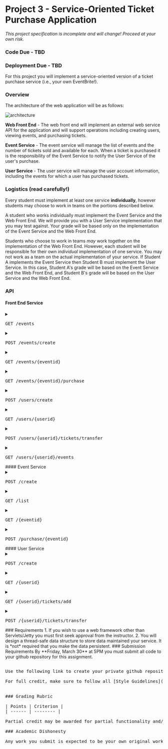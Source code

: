 Project 3 - Service-Oriented Ticket Purchase Application
========================================================
*This project specification is incomplete and will change! Proceed at your own risk.*


### Code Due - TBD
### Deployment Due - TBD

For this project you will implement a service-oriented version of a ticket purchase service (i.e., your own EventBrite!). 

### Overview

The architecture of the web application will be as follows:

![architecture](https://docs.google.com/drawings/d/e/2PACX-1vTjBg_ZETz31hzGUrNL6Fh6GoSEUA9iWLSwyLnPdY0Ixg0YuHhVliwo4fJvfUhFp8mXIxz1dOHMZHw1/pub?w=960&h=720)

**Web Front End** - The web front end will implement an external web service API for the application and will support operations including creating users, viewing events, and purchasing tickets. 

**Event Service** - The event service will manage the list of events and the number of tickets sold and available for each. When a ticket is purchased it is the responsibility of the Event Service to notify the User Service of the user's purchase.

**User Service** - The user service will manage the user account information, including the events for which a user has purchased tickets. 

### Logistics (read carefully!)

Every student must implement at least one service **individually**, however students may choose to work in teams on the portions described below.

A student who works individually must implement the Event Service and the Web Front End. We will provide you with a User Service implementation that you may test against. Your grade will be based only on the implementation of the Event Service and the Web Front End.

Students who choose to work in teams *may* work together on the implementation of the Web Front End. However, each student will be responsible for their own *individual* implementation of one service. You may not work as a team on the actual implementation of your service. If Student A implements the Event Service then Student B must implement the User Service. In this case, Student A's grade will be based on the Event Service and the Web Front End, and Student B's grade will be based on the User Service and the Web Front End.

### API

#### Front End Service

<details>
<summary><pre>GET /events</pre></summary>


Responses:

<table>
	<tr><td>Code</td><td>Description</td></tr>
	<tr><td>200</td><td>Event Details<br/>
	<pre>
[
	{
	 	"eventid": 0, 
	 	"eventname": "string", 
	 	"avail": 0, 
	 	"purchased": 0
	} 
]
	</pre></td></tr>
	<tr><td>400</td><td>No events found</td></tr>

</table>

</details>

<details>
<summary><pre>POST /events/create</pre></summary>
Body:

<pre><pre><pre>json
{
  "userid": 0,
  "eventname": "string",
  "numtickets": 0
}
<pre><pre><pre>

Responses:

| Code | Description |
| ----| -----|
| 200 | Event created |
| 400 | Event unsuccessfully created |
</details>

<details>
	<summary><pre>GET /events/{eventid}</pre></summary>

Responses:

<table>
	<tr><td>Code</td><td>Description</td></tr>
	<tr><td>200</td><td>Event Details<br/>
	<pre>
	{
	 	"eventid": 0, 
	 	"eventname": "string", 
	 	"avail": 0, 
	 	"purchased": 0
	}
	</pre></td></tr>
	<tr><td>400</td><td>Event not found</td></tr>

</table>

</details>

<details>
	<summary><pre>GET /events/{eventid}/purchase</pre></summary>

Responses:

<table>
	<tr><td>Code</td><td>Description</td></tr>
	<tr><td>200</td><td>Tickets purchased</td></tr>
	<tr><td>400</td><td>Tickets could not be purchased</td></tr>

</table>

</details>

<details>
	<summary><pre>POST /users/create</pre></summary>
Body:

<pre><pre><pre>json
{
  "userid": 0,
}
<pre><pre><pre>

Responses:

<table>
	<tr><td>Code</td><td>Description</td></tr>
	<tr><td>200</td><td>User created<br/>
	<pre>
	
	</pre></td></tr>
	<tr><td>400</td><td>User could not be created</td></tr>

</table>

</details>

<details>
	<summary><pre>GET /users/{userid}</pre></summary>

Responses:

<table>
	<tr><td>Code</td><td>Description</td></tr>
	<tr><td>200</td><td>User Details<br/>
	<pre>
{
  "userid": 0,
  "username": "string",
  "tickets": [
    {
      "eventid": 0
    }
  ]
}
	</pre></td></tr>
	<tr><td>400</td><td>User not found</td></tr>

</table>

</details>

<details>
	<summary><pre>POST /users/{userid}/tickets/transfer</pre></summary>

Body:

<pre><pre><pre>json
{
  "eventid": "string",
  "tickets": 0,
  "targetuser": 0
}
<pre><pre><pre>


Responses:

<table>
	<tr><td>Code</td><td>Description</td></tr>
	<tr><td>200</td><td>Event tickets transferred</td></tr>
	<tr><td>400</td><td>Tickets could not be transferred</td></tr>

</table>

</details>

<details>
	<summary><pre>GET /users/{userid}/events</pre></summary>

Body:

<pre><pre><pre>json
[
  {
    "eventid": 0,
    "eventname": "string",
    "avail": 0,
    "purchased": 0
  }
]
<pre><pre><pre>


Responses:

<table>
	<tr><td>Code</td><td>Description</td></tr>
	<tr><td>200</td><td>User's events</td></tr>
	<tr><td>400</td><td>User not found</td></tr>

</table>

</details>


#### Event Service

<details>
	<summary><pre>POST /create</pre></summary>

Body:

<pre><pre><pre>json
{
  "userid": 0,
  "eventname": "string",
  "numtickets": 0
}
<pre><pre><pre>


Responses:

<table>
	<tr><td>Code</td><td>Description</td></tr>
	<tr><td>200</td><td>Event created</td></tr>
	<tr><td>400</td><td>Event unsuccessfully created</td></tr>

</table>

</details>

<details>
	<summary><pre>GET /list</pre></summary>

Responses:

<table>
	<tr><td>Code</td><td>Description</td></tr>
	<tr><td>200</td><td>List of events <br/>
	<pre>
[
  {
    "eventid": 0,
    "name": "string",
    "avail": 0,
    "purchased": 0
  }
]	
	</pre>
	</td></tr>

</table>

</details>

<details>
	<summary><pre>GET /{eventid}</pre></summary>

Responses:

<table>
	<tr><td>Code</td><td>Description</td></tr>
	<tr><td>200</td><td>Event details<br/>
	<pre>
{
    "eventid": 0,
    "name": "string",
    "avail": 0,
    "purchased": 0
}
	</pre>
	</tr>
	<tr><td>400</td><td>Event not found</tr>

</table>

</details>

<details>
	<summary><pre>POST /purchase/{eventid}</pre></summary>

Body:

<pre><pre><pre>json
{
  "userid": 0,
  "eventid": "string",
  "tickets": 0
}
<pre><pre><pre>

Responses:

<table>
	<tr><td>Code</td><td>Description</td></tr>
	<tr><td>200</td><td>Event tickets purchased</tr>
	<tr><td>400</td><td>Tickets could not be purchased</tr>

</table>

</details>


#### User Service

<details>
	<summary><pre>POST /create</pre></summary>

Body:

<pre><pre><pre>json
{
  "userid": 0,
}
<pre><pre><pre>

Responses:

<table>
	<tr><td>Code</td><td>Description</td></tr>
	<tr><td>200</td><td>User created<br/>
	<pre>
{
  "userid": 0
}	
	</pre>
	</tr>
	<tr><td>400</td><td>User unsuccessfully created</tr>

</table>

</details>

<details>
	<summary><pre>GET /{userid}</pre></summary>

Responses:

<table>
	<tr><td>Code</td><td>Description</td></tr>
	<tr><td>200</td><td>User details<br/>
	<pre>
{
  "userid": 0,
  "username": "string",
  "tickets": [
    {
      "eventid": 0
    }
  ]
}
	</pre>
	</tr>
	<tr><td>400</td><td>User not found</tr>

</table>

</details>

<details>
	<summary><pre>GET /{userid}/tickets/add</pre></summary>

Body:

<pre><pre><pre>json
{
  "eventid": "string",
  "tickets": 0
}
<pre><pre><pre>


Responses:

<table>
	<tr><td>Code</td><td>Description</td></tr>
	<tr><td>200</td><td>Event tickets added</tr>
	<tr><td>400</td><td>Tickets could not be added</tr>

</table>

</details>

<details>
	<summary><pre>POST /{userid}/tickets/transfer</pre></summary>

Body:

<pre><pre><pre>json
{
  "eventid": "string",
  "tickets": 0,
  "targetuser": 0
}
<pre><pre><pre>


Responses:

<table>
	<tr><td>Code</td><td>Description</td></tr>
	<tr><td>200</td><td>Event tickets transfered</tr>
	<tr><td>400</td><td>Tickets could not be transfered</tr>

</table>

</details>

### Requirements

1. If you wish to use a web framework other than Servlets/Jetty you must first seek approval from the instructor.
2. You will design a thread-safe data structure to store data maintained your service. It is *not* required that you make the data persistent.


### Submission Requirements

By **Friday, March 30** at 5PM you must submit all code to your github repository for this assignment. <pre>

Use the following link to create your private github repository for this assignment: [Project 3]()

For full credit, make sure to follow all [Style Guidelines](https://github.com/CS682-S18/notes/blob/master/style.md). Points will be deducted for each violation.


### Grading Rubric

| Points | Criterion |
| ------ | -------- |  

Partial credit may be awarded for partial functionality and/or partially correct design or style elements.

### Academic Dishonesty

Any work you submit is expected to be your own original work. If you use any web resources in developing your code you are strongly advised to cite those resources. The only exception to this rule is code that is posted on the class website. The URL of the resource you used in a comment in your code is fine. If I google even a single line of uncited code and find it on the internet you may get a 0 on the assignment or an F in the class. You may also get a 0 on the assignment or an F in the class if your solution is at all similar to that of any other student.
